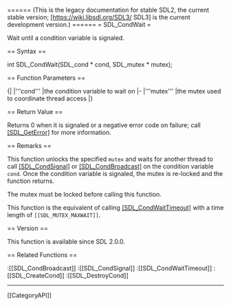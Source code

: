 ====== (This is the legacy documentation for stable SDL2, the current stable version; [https://wiki.libsdl.org/SDL3/ SDL3] is the current development version.) ======
= SDL_CondWait =

Wait until a condition variable is signaled.

== Syntax ==

<syntaxhighlight lang='c'>
int SDL_CondWait(SDL_cond * cond, SDL_mutex * mutex);
</syntaxhighlight>

== Function Parameters ==

{|
|'''cond'''
|the condition variable to wait on
|-
|'''mutex'''
|the mutex used to coordinate thread access
|}

== Return Value ==

Returns 0 when it is signaled or a negative error code on failure; call
[[SDL_GetError]]() for more information.

== Remarks ==

This function unlocks the specified <code>mutex</code> and waits for
another thread to call [[SDL_CondSignal]]() or [[SDL_CondBroadcast]]() on
the condition variable <code>cond</code>. Once the condition variable is
signaled, the mutex is re-locked and the function returns.

The mutex must be locked before calling this function.

This function is the equivalent of calling [[SDL_CondWaitTimeout]]() with a
time length of <code>[[SDL_MUTEX_MAXWAIT]]</code>.

== Version ==

This function is available since SDL 2.0.0.

== Related Functions ==

:[[SDL_CondBroadcast]]
:[[SDL_CondSignal]]
:[[SDL_CondWaitTimeout]]
:[[SDL_CreateCond]]
:[[SDL_DestroyCond]]

----
[[CategoryAPI]]


